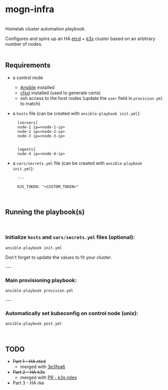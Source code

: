 # mogn-infra
<br>
Homelab cluster automation playbook.

Configures and spins up an HA [etcd](https://etcd.io/) + [k3s](https://k3s.io/) cluster based on an arbitrary number of nodes.
<br>
<br>

## Requirements

- a control node
    - [Ansible](https://docs.ansible.com/ansible/latest/installation_guide/intro_installation.html) installed
    - [cfssl](https://github.com/cloudflare/cfssl) installed (used to generate certs)
    - ssh access to the host nodes (update the `user` field in `provision.yml` to match)
- a `hosts` file (can be created with `ansible-playbook init.yml`):
    
        [servers]
        node-1 ip=<node-1-ip>
        node-2 ip=<node-2-ip>
        node-3 ip=<node-3-ip>
        

        [agents]
        node-4 ip=<node-4-ip>
- a `vars/secrets.yml` file (can be created with `ansible-playbook init.yml`):

        ---

        K3S_TOKEN: "<CUSTOM_TOKEN>"
<br>

## Running the playbook(s)
<br>

### Initialize `hosts` and `vars/secrets.yml` files (optional): 
    
    ansible-playbook init.yml

Don't forget to update the values to fit your cluster.

_---_

### Main provisioning playbook:

    ansible-playbook provision.yml

_---_

### Automatically set kubeconfig on control node (unix):

    ansible-playbook post.yml
<br>

## TODO

- ~~Part 1 - HA etcd~~
    - merged with [3e3fea6](https://github.com/semoog/mogn-infra/commit/3e3fea6ae2b58a9b43c9fb29cf19efe2f1a7177e)
- ~~Part 2 - HA k3s~~
    - merged with [PR - k3s roles](https://github.com/semoog/mogn-infra/pull/1)
- Part 3 - HA rke
